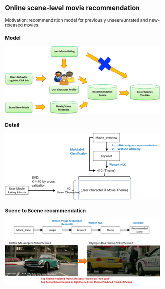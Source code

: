## Online scene-level movie recommendation
Motivation: recommendation model for previously unseen/unrated and new-released movies.

### Model
<img src = "img/flow.png" width = "600">


### Detail
<img src = "img/details.png" width = "600">


### Scene to Scene recommendation
<img src = "img/StS.png" width = "600">





